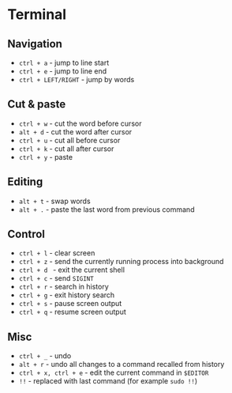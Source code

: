 # Terminal

## Navigation
- `ctrl + a` - jump to line start
- `ctrl + e` - jump to line end
- `ctrl + LEFT/RIGHT` - jump by words

## Cut & paste
- `ctrl + w` - cut the word before cursor
- `alt + d` - cut the word after cursor
- `ctrl + u` - cut all before cursor
- `ctrl + k` - cut all after cursor
- `ctrl + y` - paste

## Editing
- `alt + t` - swap words
- `alt + .` - paste the last word from previous command

## Control
- `ctrl + l` - clear screen
- `ctrl + z` - send the currently running process into background
- `ctrl + d ` - exit the current shell
- `ctrl + c` - send `SIGINT`
- `ctrl + r` - search in history
- `ctrl + g` - exit history search
- `ctrl + s` - pause screen output
- `ctrl + q` - resume screen output

## Misc
- `ctrl + _` - undo
- `alt + r` - undo all changes to a command recalled from history
- `ctrl + x, ctrl + e` - edit the current command in `$EDITOR`
- `!!` - replaced with last command (for example `sudo !!`)